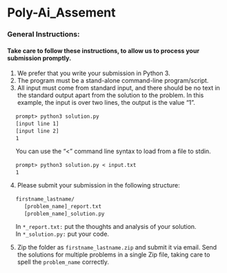 # Poly-Ai_Assement

### General Instructions:
#### Take care to follow these instructions, to allow us to process your submission promptly.

1. We prefer that you write your submission in Python 3.
2. The program must be a stand-alone command-line program/script.
3. All input must come from standard input, and there should be no text in the
standard output apart from the solution to the problem.
In this example, the input is over two lines, the output is the value “1”.

&nbsp;&nbsp;&nbsp;&nbsp;&nbsp;`prompt> python3 solution.py` <br>
&nbsp;&nbsp;&nbsp;&nbsp;&nbsp;`[input line 1]` <br>
&nbsp;&nbsp;&nbsp;&nbsp;&nbsp;`[input line 2]` <br>
&nbsp;&nbsp;&nbsp;&nbsp;&nbsp;`1` <br>

&nbsp;&nbsp;&nbsp;&nbsp;&nbsp;You can use the “<” command line syntax to load from a file to stdin.

&nbsp;&nbsp;&nbsp;&nbsp;&nbsp;`prompt> python3 solution.py < input.txt` <br>
&nbsp;&nbsp;&nbsp;&nbsp;&nbsp;`1` <br>

4) Please submit your submission in the following structure:

&nbsp;&nbsp;&nbsp;&nbsp;&nbsp;`firstname_lastname/` <br>
&nbsp;&nbsp;&nbsp;&nbsp;&nbsp;&nbsp;&nbsp;&nbsp;&nbsp;&nbsp;`[problem_name]_report.txt` <br>
&nbsp;&nbsp;&nbsp;&nbsp;&nbsp;&nbsp;&nbsp;&nbsp;&nbsp;&nbsp;`[problem_name]_solution.py`

&nbsp;&nbsp;&nbsp;&nbsp;&nbsp;In `*_report.txt:` put the thoughts and analysis of your solution. <br>
&nbsp;&nbsp;&nbsp;&nbsp;&nbsp;In `*_solution.py:` put your code. <br>

5. Zip the folder as `firstname_lastname.zip` and submit it via email. Send the
solutions for multiple problems in a single Zip file, taking care to spell the
`problem_name` correctly.
